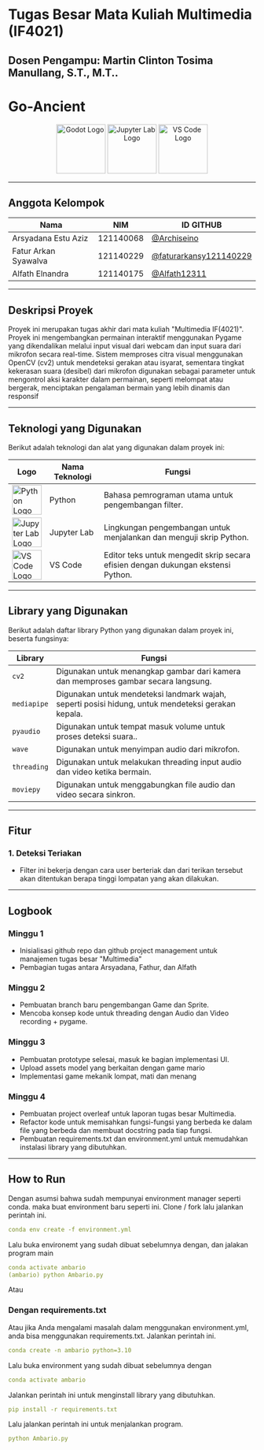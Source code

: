# Tugas Besar Mata Kuliah Multimedia (IF4021)

## Dosen Pengampu: **Martin Clinton Tosima Manullang, S.T., M.T..**

# **Go-Ancient**

<p align="center">
  <img src="https://upload.wikimedia.org/wikipedia/commons/6/6a/Godot_icon.svg" alt="Godot Logo" width="100" />
  <img src="https://upload.wikimedia.org/wikipedia/commons/3/38/Jupyter_logo.svg" alt="Jupyter Lab Logo" width="100" />
  <img src="https://upload.wikimedia.org/wikipedia/commons/9/9a/Visual_Studio_Code_1.35_icon.svg" alt="VS Code Logo" width="100" />
</p>

---

## **Anggota Kelompok**

| **Nama**             | **NIM**   | **ID GITHUB**                                                                               |
| -------------------- | --------- | ------------------------------------------------------------------------------------------- |
| Arsyadana Estu Aziz  | 121140068 | <a href="https://github.com/Archiseino">@Archiseino</a>                                     |
| Fatur Arkan Syawalva | 121140229 | <a href="https://github.com/faturarkansy121140229">@faturarkansy121140229</a> |
| Alfath Elnandra      | 121140175 | <a href="https://github.com/Alfath12311">@Alfath12311</a>                                     |

---

## **Deskripsi Proyek**

Proyek ini merupakan tugas akhir dari mata kuliah "Multimedia IF(4021)". Proyek ini mengembangkan permainan interaktif menggunakan Pygame yang dikendalikan melalui input visual dari webcam dan input suara dari mikrofon secara real-time. Sistem memproses citra visual
menggunakan OpenCV (cv2) untuk mendeteksi gerakan atau isyarat, sementara tingkat kekerasan suara
(desibel) dari mikrofon digunakan sebagai parameter untuk mengontrol aksi karakter dalam permainan,
seperti melompat atau bergerak, menciptakan pengalaman bermain yang lebih dinamis dan responsif

---

## **Teknologi yang Digunakan**

Berikut adalah teknologi dan alat yang digunakan dalam proyek ini:

| Logo                                                                                                                           | Nama Teknologi | Fungsi                                                                           |
| ------------------------------------------------------------------------------------------------------------------------------ | -------------- | -------------------------------------------------------------------------------- |
| <img src="https://upload.wikimedia.org/wikipedia/commons/c/c3/Python-logo-notext.svg" alt="Python Logo" width="60">            | Python         | Bahasa pemrograman utama untuk pengembangan filter.                              |
| <img src="https://upload.wikimedia.org/wikipedia/commons/3/38/Jupyter_logo.svg" alt="Jupyter Lab Logo" width="60">             | Jupyter Lab    | Lingkungan pengembangan untuk menjalankan dan menguji skrip Python.              |
| <img src="https://upload.wikimedia.org/wikipedia/commons/9/9a/Visual_Studio_Code_1.35_icon.svg" alt="VS Code Logo" width="60"> | VS Code        | Editor teks untuk mengedit skrip secara efisien dengan dukungan ekstensi Python. |

---

## **Library yang Digunakan**

Berikut adalah daftar library Python yang digunakan dalam proyek ini, beserta fungsinya:

| **Library** | **Fungsi**                                                                                         |
| ----------- | -------------------------------------------------------------------------------------------------- |
| `cv2`       | Digunakan untuk menangkap gambar dari kamera dan memproses gambar secara langsung.                 |
| `mediapipe` | Digunakan untuk mendeteksi landmark wajah, seperti posisi hidung, untuk mendeteksi gerakan kepala. |
| `pyaudio`   | Digunakan untuk tempat masuk volume untuk proses deteksi suara..                                   |
| `wave`      | Digunakan untuk menyimpan audio dari mikrofon.                                                     |
| `threading` | Digunakan untuk melakukan threading input audio dan video ketika bermain.                          |
| `moviepy`   | Digunakan untuk menggabungkan file audio dan video secara sinkron.                                 |

---

## **Fitur**

### **1. Deteksi Teriakan**

- Filter ini bekerja dengan cara user berteriak dan dari terikan tersebut akan ditentukan berapa tinggi lompatan yang akan dilakukan.

---

## Logbook

### Minggu 1

- Inisialisasi github repo dan github project management untuk manajemen tugas besar "Multimedia"
- Pembagian tugas antara Arsyadana, Fathur, dan Alfath

### Minggu 2

- Pembuatan branch baru pengembangan Game dan Sprite.
- Mencoba konsep kode untuk threading dengan Audio dan Video recording + pygame.

### Minggu 3

- Pembuatan prototype selesai, masuk ke bagian implementasi UI.
- Upload assets model yang berkaitan dengan game mario
- Implementasi game mekanik lompat, mati dan menang

### Minggu 4

- Pembuatan project overleaf untuk laporan tugas besar Multimedia.
- Refactor kode untuk memisahkan fungsi-fungsi yang berbeda ke dalam file yang berbeda dan membuat docstring pada tiap fungsi.
- Pembuatan requirements.txt dan environment.yml untuk memudahkan instalasi library yang dibutuhkan.

---

## **How to Run**

Dengan asumsi bahwa sudah mempunyai environment manager seperti conda. maka buat environment baru seperti ini. Clone / fork lalu jalankan perintah ini.

```yaml
conda env create -f environment.yml
```

Lalu buka environemt yang sudah dibuat sebelumnya dengan, dan jalakan program main

```yaml
conda activate ambario
(ambario) python Ambario.py
```

Atau

### Dengan requirements.txt

Atau jika Anda mengalami masalah dalam menggunakan environment.yml, anda bisa menggunakan requirements.txt. Jalankan perintah ini.

```yaml
conda create -n ambario python=3.10
```

Lalu buka environment yang sudah dibuat sebelumnya dengan

```yaml
conda activate ambario
```

Jalankan perintah ini untuk menginstall library yang dibutuhkan.

```yaml
pip install -r requirements.txt
```

Lalu jalankan perintah ini untuk menjalankan program.

```yaml
python Ambario.py
```
